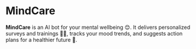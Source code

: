 # MindCare
**MindCare** is an AI bot for your mental wellbeing 😊. It delivers personalized surveys and trainings 📝💪, tracks your mood trends, and suggests action plans for a healthier future 🚀.

